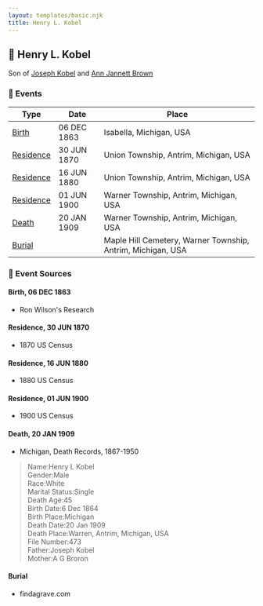 ```yaml
---
layout: templates/basic.njk
title: Henry L. Kobel
---
```

## 🔵 Henry L. Kobel

Son of [Joseph Kobel](/people/4/44694656) and [Ann Jannett Brown](/people/2/25015094)

### 📆 Events

Type | Date | Place
------ | ------ | ------
[Birth](#event-096cb857-1c66-4bae-a7c6-ff2c35ed486f) | 06 DEC 1863 | Isabella, Michigan, USA
[Residence](#event-d3bc6a48-25a8-4e26-916a-b5e8490f754a) | 30 JUN 1870 | Union Township, Antrim, Michigan, USA
[Residence](#event-b68a3a85-d4f5-4452-8294-7ee0102066e0) | 16 JUN 1880 | Union Township, Antrim, Michigan, USA
[Residence](#event-e94eb4f0-65eb-444c-8455-66c5e2c81d4c) | 01 JUN 1900 | Warner Township, Antrim, Michigan, USA
[Death](#event-01edcc0d-6b34-404d-97c4-2f441aa06c1d) | 20 JAN 1909 | Warner Township, Antrim, Michigan, USA
[Burial](#event-da01a50d-442a-4e01-be4e-5813b544de63) |  | Maple Hill Cemetery, Warner Township, Antrim, Michigan, USA

### 📰 Event Sources

#### <a id="event-096cb857-1c66-4bae-a7c6-ff2c35ed486f"></a> Birth, 06 DEC 1863
* Ron Wilson's Research

#### <a id="event-d3bc6a48-25a8-4e26-916a-b5e8490f754a"></a> Residence, 30 JUN 1870
* 1870 US Census

#### <a id="event-b68a3a85-d4f5-4452-8294-7ee0102066e0"></a> Residence, 16 JUN 1880
* 1880 US Census

#### <a id="event-e94eb4f0-65eb-444c-8455-66c5e2c81d4c"></a> Residence, 01 JUN 1900
* 1900 US Census

#### <a id="event-01edcc0d-6b34-404d-97c4-2f441aa06c1d"></a> Death, 20 JAN 1909
* Michigan, Death Records, 1867-1950
>   
  > Name:Henry L Kobel  
  > Gender:Male  
  > Race:White  
  > Marital Status:Single  
  > Death Age:45  
  > Birth Date:6 Dec 1864  
  > Birth Place:Michigan  
  > Death Date:20 Jan 1909  
  > Death Place:Warren, Antrim, Michigan, USA  
  > File Number:473  
  > Father:Joseph Kobel  
  > Mother:A G Broron

#### <a id="event-da01a50d-442a-4e01-be4e-5813b544de63"></a> Burial
* findagrave.com